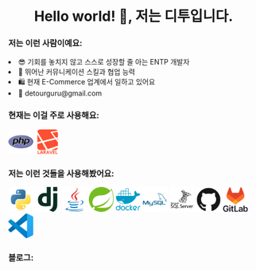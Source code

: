 <h1 align="center">Hello world! 👋, 저는 디투입니다.</h1>

<h3 align="left">저는 이런 사람이예요:</h3>
<p align="left"> 
  <li>😎 기회를 놓치지 않고 스스로 성장할 줄 아는 ENTP 개발자</li>
  <li>🚀 뛰어난 커뮤니케이션 스킬과 협업 능력</li>
  <li>🛍️ 현재 E-Commerce 업계에서 일하고 있어요</li>
  <li>📧 detourguru@gmail.com</li>
</p> 


<h3 align="left">현재는 이걸 주로 사용해요:</h3>
<p align="left"> 
  <img src="https://raw.githubusercontent.com/devicons/devicon/master/icons/php/php-original.svg" alt="php" width="50" height="50"/>
  <img src="https://raw.githubusercontent.com/devicons/devicon/master/icons/laravel/laravel-plain-wordmark.svg" alt="laravel" width="50" height="50"/>
</p>

<h3 align="left">저는 이런 것들을 사용해봤어요:</h3>
<p align="left"> 
  <img src="https://raw.githubusercontent.com/devicons/devicon/master/icons/python/python-original.svg" alt="python" width="50" height="50"/>
  <img src="https://raw.githubusercontent.com/devicons/devicon/master/icons/django/django-plain.svg" alt="django" width="50" height="50"/>
  <img src="https://raw.githubusercontent.com/devicons/devicon/master/icons/java/java-original.svg" alt="java" width="50" height="50"/>
  <img src="https://raw.githubusercontent.com/devicons/devicon/master/icons/spring/spring-original.svg" alt="spring" width="50" height="50"/>
  <img src="https://raw.githubusercontent.com/devicons/devicon/master/icons/docker/docker-plain-wordmark.svg" alt="docker" width="50" height="50"/>
  <img src="https://raw.githubusercontent.com/devicons/devicon/master/icons/mysql/mysql-plain-wordmark.svg" alt="mysql" width="50" height="50"/>
  <img src="https://raw.githubusercontent.com/devicons/devicon/master/icons/microsoftsqlserver/microsoftsqlserver-plain-wordmark.svg" alt="mssql" width="50" height="50"/>
  <img src="https://raw.githubusercontent.com/devicons/devicon/master/icons/github/github-original.svg" alt="github" width="50" height="50"/>
  <img src="https://raw.githubusercontent.com/devicons/devicon/master/icons/gitlab/gitlab-original-wordmark.svg" alt="gitlab" width="50" height="50"/>
  <img src="https://raw.githubusercontent.com/devicons/devicon/master/icons/vscode/vscode-original.svg" alt="vscode" width="50" height="50"/>
</p>  

<h3 align="left">블로그:</h3>
<p align="left">
</p>
